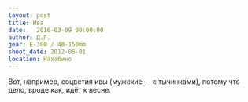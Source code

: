 ```yaml
---
layout: post
title: Ива
date:   2016-03-09 00:00:00
author: Д.Г.
gear: E-300 / 40-150mm
shoot_date: 2012-05-01
location: Нахабино
---
```


Вот, например, соцветия ивы (мужские -- с тычинками), потому что дело, вроде как, идёт к весне.
